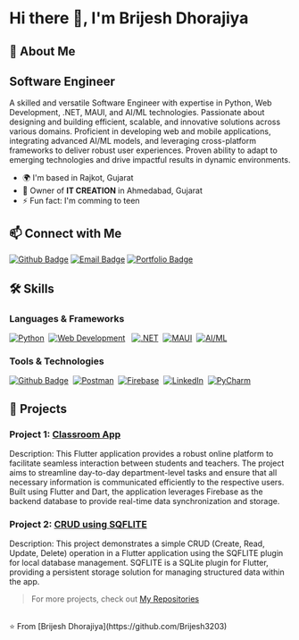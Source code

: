 # Hi there 👋, I'm Brijesh Dhorajiya

## 🚀 About Me
## Software Engineer
A skilled and versatile Software Engineer with expertise in Python, Web Development, .NET, MAUI, and AI/ML technologies. Passionate about designing and building efficient, scalable, and innovative solutions across various domains. Proficient in developing web and mobile applications, integrating advanced AI/ML models, and leveraging cross-platform frameworks to deliver robust user experiences. Proven ability to adapt to emerging technologies and drive impactful results in dynamic environments.

- 🌍 I'm based in Rajkot, Gujarat
- 🏢 Owner of **IT CREATION** in Ahmedabad, Gujarat
- ⚡ Fun fact: I'm comming to teen

## 📫 Connect with Me

[![Github Badge](https://img.shields.io/badge/Github-181717?style=flat&logo=Github&logoColor=white)](https://github.com/Brijesh3203/)
[![Email Badge](https://img.shields.io/badge/Email-D14836?style=flat&logo=Gmail&logoColor=white)](mailto:dhorajiyabrijesh607@gmail.com)
[![Portfolio Badge](https://img.shields.io/badge/Portfolio-000000?style=flat&logo=About.me&logoColor=white)](http://brijeshdhorajiya.kesug.com/)


## 🛠️ Skills
### Languages & Frameworks  

[![Python](https://img.shields.io/badge/Python-3776AB?style=flat&logo=python&logoColor=white)](https://www.python.org/)&nbsp;
[![Web Development](https://img.shields.io/badge/Web%20Development-4285F4?style=flat&logo=html5&logoColor=white)](https://developer.mozilla.org/en-US/docs/Learn)  &nbsp;
[![.NET](https://img.shields.io/badge/.NET-512BD4?style=flat&logo=dotnet&logoColor=white)](https://dotnet.microsoft.com/)&nbsp;
[![MAUI](https://img.shields.io/badge/MAUI-512BD4?style=flat&logo=xamarin&logoColor=white)](https://learn.microsoft.com/en-us/dotnet/maui/overview)&nbsp;
[![AI/ML](https://img.shields.io/badge/AI%2FML-00BFFF?style=flat&logo=tensorflow&logoColor=white)](https://en.wikipedia.org/wiki/Artificial_intelligence)&nbsp; 


### Tools & Technologies
[![Github Badge](https://img.shields.io/badge/Github-181717?style=flat&logo=Github&logoColor=white)](https://github.com/Brijesh3203/)&nbsp;
[![Postman](https://img.shields.io/badge/Postman-FF6C37?style=flat&logo=postman&logoColor=white)](https://www.postman.com/)&nbsp;
[![Firebase](https://img.shields.io/badge/Firebase-FFCA28?style=flat&logo=firebase&logoColor=white)](https://firebase.google.com/)&nbsp;
[![LinkedIn](https://img.shields.io/badge/LinkedIn-0A66C2?style=flat&logo=linkedin&logoColor=white)](https://www.linkedin.com/)&nbsp;
[![PyCharm](https://img.shields.io/badge/PyCharm-000000?style=flat&logo=pycharm&logoColor=white)](https://www.jetbrains.com/pycharm/)&nbsp;


## 📂 Projects
### Project 1: [Classroom App](https://github.com/Arpitpatel259/Classroom_App)
Description: This Flutter application provides a robust online platform to facilitate seamless interaction between students and teachers. The project aims to streamline day-to-day department-level tasks and ensure that all necessary information is communicated efficiently to the respective users. Built using Flutter and Dart, the application leverages Firebase as the backend database to provide real-time data synchronization and storage.

### Project 2:  [CRUD using SQFLITE](https://github.com/Arpitpatel259/CRUD_SQFLITE_Flutter)
Description: This project demonstrates a simple CRUD (Create, Read, Update, Delete) operation in a Flutter application using the SQFLITE plugin for local database management. SQFLITE is a SQLite plugin for Flutter, providing a persistent storage solution for managing structured data within the app.

> For more projects, check out [My Repositories](https://github.com/Brijesh3203?tab=repositories)

<br>
⭐️ From [Brijesh Dhorajiya](https://github.com/Brijesh3203)
